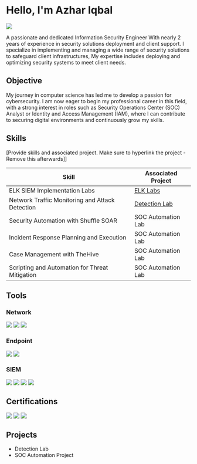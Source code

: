 # Hello, I'm Azhar Iqbal
<a href="https://www.linkedin.com/in/azhariqbalcyber/"><img src="https://img.shields.io/badge/-LinkedIn-0072b1?&style=for-the-badge&logo=linkedin&logoColor=white" /></a>

A passionate and dedicated Information Security Engineer With nearly 2 years of experience in security solutions deployment and client support. I specialize in implementing and managing a wide range of security solutions to safeguard client infrastructures, My expertise includes deploying and optimizing security systems to meet client needs.

## Objective

My journey in computer science has led me to develop a passion for cybersecurity. I am now eager to begin my professional career in this field, with a strong interest in roles such as Security Operations Center (SOC) Analyst or Identity and Access Management (IAM), where I can contribute to securing digital environments and continuously grow my skills.

## Skills
[Provide skills and associated project. Make sure to hyperlink the project - Remove this afterwards]]

| Skill                                         | Associated Project         |
|-----------------------------------------------|----------------------------|
| ELK SIEM Implementation Labs                  | <a href="https://github.com/azhariqbal1308/azhar-iqbal/blob/main/Elasticsearch-labs">ELK Labs</a>|
| Network Traffic Monitoring and Attack Detection | <a href="https://google.com">Detection Lab</a>|
| Security Automation with Shuffle SOAR         | SOC Automation Lab|
| Incident Response Planning and Execution      | SOC Automation Lab|
| Case Management with TheHive                  | SOC Automation Lab|
| Scripting and Automation for Threat Mitigation | SOC Automation Lab|



## Tools

### Network
<div>
    <img src="https://img.shields.io/badge/-Wireshark-1679A7?&style=for-the-badge&logo=Wireshark&logoColor=white" />
    <img src="https://img.shields.io/badge/-Suricata-EF3B2D?&style=for-the-badge&logo=Suricata&logoColor=white" />
    <img src="https://img.shields.io/badge/-Zeek-777BB4?&style=for-the-badge&logo=Zeek&logoColor=white" />
</div>

### Endpoint
<div>
    <img src="https://img.shields.io/badge/-Microsoft_Defender_for_Endpoint-00A4EF?&style=for-the-badge&logo=Microsoft&logoColor=white" />
    <img src="https://img.shields.io/badge/-Trend%20Micro%20EDR-D71921?&style=for-the-badge&logo=trendmicro&logoColor=white" />
</div>

### SIEM
<div>
    <img src="https://img.shields.io/badge/-Microsoft_Sentinel-0078D4?&style=for-the-badge&logo=Microsoft&logoColor=white" />
    <img src="https://img.shields.io/badge/-Splunk-000000?&style=for-the-badge&logo=Splunk&logoColor=white" />
    <img src="https://img.shields.io/badge/-Wazuh%20SIEM-005571?&style=for-the-badge&logo=wazuh&logoColor=white" />
    <img src="https://img.shields.io/badge/-Logsign%20SIEM-000000?&style=for-the-badge&logo=logsign&logoColor=white" />
</div>

## Certifications

<div>
<img src="https://img.shields.io/badge/-Security%2B-FF0000?&style=for-the-badge&logo=CompTIA&logoColor=white" />
<img src="https://img.shields.io/badge/-SIEM%20Engineer%20by%20LetsDefend-007ACC?&style=for-the-badge&logo=letsdefend&logoColor=white" />
<img src="https://img.shields.io/badge/-SOC%20Analyst%20by%20LetsDefend-007ACC?&style=for-the-badge&logo=letsdefend&logoColor=white" />
</div>

## Projects
- Detection Lab
- SOC Automation Project
